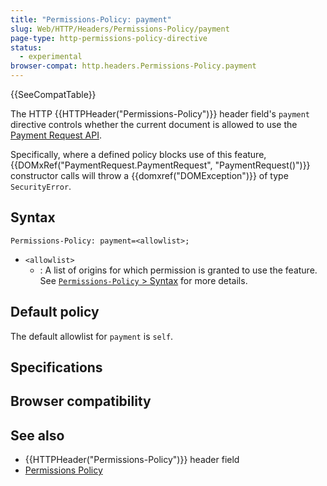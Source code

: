 ```yaml
---
title: "Permissions-Policy: payment"
slug: Web/HTTP/Headers/Permissions-Policy/payment
page-type: http-permissions-policy-directive
status:
  - experimental
browser-compat: http.headers.Permissions-Policy.payment
---
```


 {{SeeCompatTable}}

The HTTP {{HTTPHeader("Permissions-Policy")}} header field's `payment` directive controls whether the current document is allowed to use the [Payment Request API](/Web/API/Payment_Request_API).

Specifically, where a defined policy blocks use of this feature, {{DOMxRef("PaymentRequest.PaymentRequest", "PaymentRequest()")}} constructor calls will throw a {{domxref("DOMException")}} of type `SecurityError`.

## Syntax

```http
Permissions-Policy: payment=<allowlist>;
```

- `<allowlist>`
  - : A list of origins for which permission is granted to use the feature. See [`Permissions-Policy` > Syntax](/Web/HTTP/Headers/Permissions-Policy#syntax) for more details.

## Default policy

The default allowlist for `payment` is `self`.

## Specifications



## Browser compatibility



## See also

- {{HTTPHeader("Permissions-Policy")}} header field
- [Permissions Policy](/Web/HTTP/Permissions_Policy)
